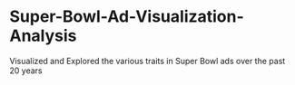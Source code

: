 # Super-Bowl-Ad-Visualization-Analysis
Visualized and Explored the various traits in Super Bowl ads over the past 20 years
